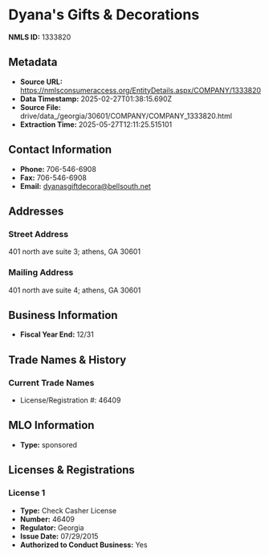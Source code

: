 # Dyana's Gifts & Decorations

**NMLS ID:** 1333820

## Metadata
- **Source URL:** https://nmlsconsumeraccess.org/EntityDetails.aspx/COMPANY/1333820
- **Data Timestamp:** 2025-02-27T01:38:15.690Z
- **Source File:** drive/data_/georgia/30601/COMPANY/COMPANY_1333820.html
- **Extraction Time:** 2025-05-27T12:11:25.515101

## Contact Information
- **Phone:** 706-546-6908
- **Fax:** 706-546-6908
- **Email:** dyanasgiftdecora@bellsouth.net

## Addresses
### Street Address
401 north ave suite 3; athens, GA 30601

### Mailing Address
401 north ave suite 4; athens, GA 30601

## Business Information
- **Fiscal Year End:** 12/31

## Trade Names & History
### Current Trade Names
- License/Registration #: 46409

## MLO Information
- **Type:** sponsored

## Licenses & Registrations

### License 1
- **Type:** Check Casher License
- **Number:** 46409
- **Regulator:** Georgia
- **Issue Date:** 07/29/2015
- **Authorized to Conduct Business:** Yes
